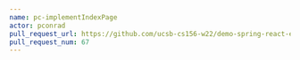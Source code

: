 ```yaml
---
name: pc-implementIndexPage
actor: pconrad
pull_request_url: https://github.com/ucsb-cs156-w22/demo-spring-react-example-v2/pull/67
pull_request_num: 67
---
```

